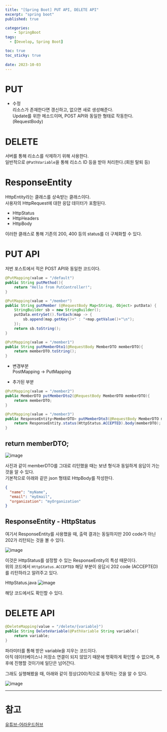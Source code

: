 ```yaml
---
title: "[Spring Boot] PUT API, DELETE API"
excerpt: "spring boot"
published: true

categories:
    - SpringBoot
tags:
  - [Develop, Spring Boot]

toc: true
toc_sticky: true
   
date: 2023-10-03
---
```


# PUT
- 수정  
리소스가 존재한다면 갱신하고, 없으면 새로 생성해준다.  
Update를 위한 메소드이며, POST API와 동일한 형태로 작동한다. (RequestBody)  

# DELETE
서버를 통해 리소스를 삭제하기 위해 사용한다.  
일반적으로 `@PathVariable`을 통해 리소스 ID 등을 받아 처리한다.(회원 탈퇴 등)   

# ResponseEntity
HttpEntity라는 클래스를 상속받는 클래스이다.  
사용자의 HttpRequest에 대한 응답 데이터가 포함된다.  
- HttpStatus
- HttpHeaders
- HttpBody  

이러한 클래스로 통해 기존의 200, 400 등의 status를 더 구체화할 수 있다.  

# PUT API
저번 포스트에서 적은 POST API와 동일한 코드이다.  

```java
@PutMapping(value = "/default")
public String putMethod(){
    return "Hello from PutController!";
}

@PutMapping(value = "/member")
public String putMember (@RequestBody Map<String, Object> putData) {
    StringBuilder sb = new StringBuilder();
    putData.entrySet().forEach(map -> {
        sb.append(map.getKey()+" : "+map.getValue()+"\n");
    });
    return sb.toString();
}

@PutMapping(value = "/member1")
public String putMemberDto1(@RequestBody MemberDTO memberDTO){
    return memberDTO.toString();
}
```
- 변경부분  
PostMapping -> PutMapping  

- 추가된 부분  

```java
@PutMapping(value = "/member2")
public MemberDTO putMemberDto2(@RequestBody MemberDTO memberDTO){
    return memberDTO;
}

@PutMapping(value = "/member3")
public ResponseEntity<MemberDTO> putMemberDto3(@RequestBody MemberDTO memberDTO){
    return ResponseEntity.status(HttpStatus.ACCEPTED).body(memberDTO);
}
```

## return memberDTO;

![image](https://github.com/ssoxong/ssoxong.github.io/assets/112956015/40ce9565-adb3-4655-aef6-6e15e21271a9)

사진과 같이 memberDTO를 그대로 리턴했을 때는 보낸 형식과 동일하게 응답이 가는 것을 알 수 있다.  
기본적으로 아래와 같은 json 형태로 HttpBody를 작성한다.  
```json
{
  "name": "myName",
  "email": "myEmail",
  "organization": "myOrganization"
}
```

## ResponseEntity - HttpStatus

여기서 ResponseEntity를 사용했을 때, 출력 결과는 동일하지만 200 code가 아닌 202가 리턴되는 것을 볼 수 있다.  

![image](https://github.com/ssoxong/ssoxong.github.io/assets/112956015/809a0348-c430-41e6-8409-93df4cbd7aa3)

이것은 HttpStatus를 설정할 수 있는 ResponseEntity의 특성 때문이다.  
위의 코드에서 `HttpStatus.ACCEPTED` 해당 부분이 응답시 202 code (ACCEPTED)를 리턴하라고 알려주고 있다.  


HttpStatus.java
![image](https://github.com/ssoxong/ssoxong.github.io/assets/112956015/aeec41c4-e271-40c3-ae20-8c10a50ff9ab)

해당 코드에서도 확인할 수 있다. 

# DELETE API

```java
@DeleteMapping(value = "/delete/{variable}")
public String DeleteVariable(@PathVariable String variable){
    return variable;
}
```

파라미터를 통해 받은 variable을 지우는 코드이다.  
아직 데이터베이스나 저장소 연결이 되지 않았기 때문에 명확하게 확인할 수 없으며, 추후에 진행할 것이기에 일단은 넘어간다. 

그래도 실행해봤을 때, 아래와 같이 정상(200)적으로 동작하는 것을 알 수 있다. 

![image](https://github.com/ssoxong/ssoxong.github.io/assets/112956015/596a6c0f-2b28-451e-9c06-63e14bdc635a)


---

# 참고
[유튜브-어라운드허브](https://www.youtube.com/watch?v=oNSj_9mwtz4&list=PLlTylS8uB2fBOi6uzvMpojFrNe7sRmlzU&index=12)